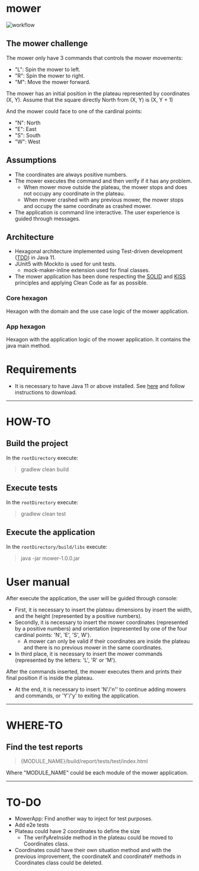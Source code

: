 # mower

![workflow](https://github.com/javintx/mower/actions/workflows/gradle.yml/badge.svg)

## The mower challenge

The mower only have 3 commands that controls the mower movements:

- "L": Spin the mower to left.
- "R": Spin the mower to right.
- "M": Move the mower forward.

The mower has an initial position in the plateau represented by coordinates (X, Y). Assume that the square directly
North from (X, Y) is (X, Y + 1)

And the mower could face to one of the cardinal points:

- "N": North
- "E": East
- "S": South
- "W": West

## Assumptions

- The coordinates are always positive numbers.
- The mower executes the command and then verify if it has any problem.
    + When mower move outside the plateau, the mower stops and does not occupy any coordinate in the plateau.
    + When mower crashed with any previous mower, the mower stops and occupy the same coordinate as crashed mower.
- The application is command line interactive. The user experience is guided through messages.

## Architecture

- Hexagonal architecture implemented using Test-driven development
  ([TDD](https://en.wikipedia.org/wiki/Test-driven_development)) in Java 11.
- JUnit5 with Mockito is used for unit tests.
    + mock-maker-inline extension used for final classes.
- The mower application has been done respecting the [SOLID](https://en.wikipedia.org/wiki/SOLID)
  and [KISS](https://en.wikipedia.org/wiki/KISS_principle) principles and applying Clean Code as far as possible.

### Core hexagon

Hexagon with the domain and the use case logic of the mower application.

### App hexagon

Hexagon with the application logic of the mower application. It contains the java main method.

# Requirements

- It is necessary to have Java 11 or above installed.
  See [here](https://www.oracle.com/es/java/technologies/javase-downloads.html) and follow instructions to download.

---

# HOW-TO

## Build the project

In the `rootDirectory` execute:

> gradlew clean build

## Execute tests

In the `rootDirectory` execute:

> gradlew clean test

## Execute the application

In the `rootDirectory/build/libs` execute:

> java -jar mower-1.0.0.jar

# User manual

After execute the application, the user will be guided through console:

- First, it is necessary to insert the plateau dimensions by insert the width, and the height (represented by a positive
  numbers).
- Secondly, it is necessary to insert the mower coordinates (represented by a positive numbers) and orientation
  (represented by one of the four cardinal points: 'N', 'E', 'S', W').
    + A mower can only be valid if their coordinates are inside the plateau and there is no previous mower in the same
      coordinates.
- In third place, it is necessary to insert the mower commands (represented by the letters: 'L', 'R' or 'M').

After the commands inserted, the mower executes them and prints their final position if is inside the plateau.

- At the end, it is necessary to insert 'N'/'n'' to continue adding mowers and commands, or 'Y'/'y' to exiting the
  application.

---

# WHERE-TO

## Find the test reports

> {MODULE_NAME}/build/report/tests/test/index.html

Where "MODULE_NAME" could be each module of the mower application.

--- 

# TO-DO

- MowerApp: Find another way to inject for test purposes.
- Add e2e tests
- Plateau could have 2 coordinates to define the size
    + The verifyAreInside method in the plateau could be moved to Coordinates class.
- Coordinates could have their own situation method and with the previous improvement, the coordinateX and coordinateY
  methods in Coordinates class could be deleted.
